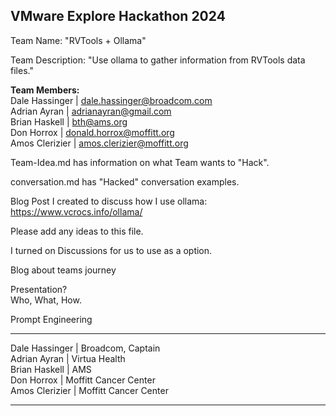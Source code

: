 ## VMware Explore Hackathon 2024

Team Name: "RVTools + Ollama"

Team Description: "Use ollama to gather information from RVTools data files."

**Team Members:**  
Dale Hassinger | dale.hassinger@broadcom.com  
Adrian Ayran   | adrianayran@gmail.com  
Brian Haskell  | bth@ams.org  
Don Horrox     | donald.horrox@moffitt.org  
Amos Clerizier | amos.clerizier@moffitt.org  

Team-Idea.md has information on what Team wants to "Hack".

conversation.md has "Hacked" conversation examples.

Blog Post I created to discuss how I use ollama:  
https://www.vcrocs.info/ollama/  

Please add any ideas to this file.  

I turned on Discussions for us to use as a option.  

Blog about teams journey  

Presentation?  
Who, What, How.  

Prompt Engineering  

---

Dale Hassinger | Broadcom, Captain  
Adrian Ayran | Virtua Health  
Brian Haskell | AMS  
Don Horrox | Moffitt Cancer Center  
Amos Clerizier | Moffitt Cancer Center  

---
